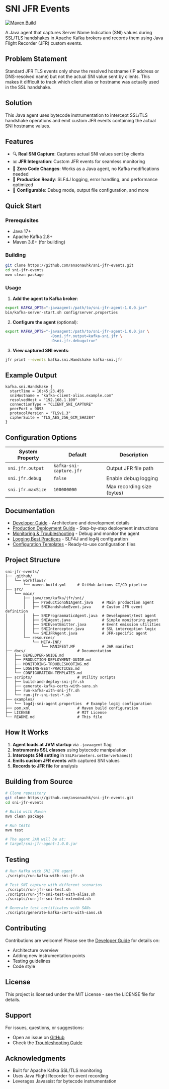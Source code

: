 # SNI JFR Events

[![Maven Build](https://github.com/ansonauhk/sni-jfr-events/actions/workflows/maven-build.yml/badge.svg)](https://github.com/ansonauhk/sni-jfr-events/actions/workflows/maven-build.yml)

A Java agent that captures Server Name Indication (SNI) values during SSL/TLS handshakes in Apache Kafka brokers and records them using Java Flight Recorder (JFR) custom events.

## Problem Statement

Standard JFR TLS events only show the resolved hostname (IP address or DNS-resolved name) but not the actual SNI value sent by clients. This makes it difficult to track which client alias or hostname was actually used in the SSL handshake.

## Solution

This Java agent uses bytecode instrumentation to intercept SSL/TLS handshake operations and emit custom JFR events containing the actual SNI hostname values.

## Features

- 🔍 **Real SNI Capture**: Captures actual SNI values sent by clients
- 📊 **JFR Integration**: Custom JFR events for seamless monitoring
- 🚀 **Zero Code Changes**: Works as a Java agent, no Kafka modifications needed
- 📝 **Production Ready**: SLF4J logging, error handling, and performance optimized
- 🔧 **Configurable**: Debug mode, output file configuration, and more

## Quick Start

### Prerequisites

- Java 17+
- Apache Kafka 2.8+
- Maven 3.6+ (for building)

### Building

```bash
git clone https://github.com/ansonauhk/sni-jfr-events.git
cd sni-jfr-events
mvn clean package
```

### Usage

1. **Add the agent to Kafka broker**:
```bash
export KAFKA_OPTS="-javaagent:/path/to/sni-jfr-agent-1.0.0.jar"
bin/kafka-server-start.sh config/server.properties
```

2. **Configure the agent** (optional):
```bash
export KAFKA_OPTS="-javaagent:/path/to/sni-jfr-agent-1.0.0.jar \
                    -Dsni.jfr.output=kafka-sni.jfr \
                    -Dsni.jfr.debug=true"
```

3. **View captured SNI events**:
```bash
jfr print --events kafka.sni.Handshake kafka-sni.jfr
```

## Example Output

```
kafka.sni.Handshake {
  startTime = 10:45:23.456
  sniHostname = "kafka-client-alias.example.com"
  resolvedHost = "192.168.1.100"
  connectionType = "CLIENT_SNI_CAPTURE"
  peerPort = 9093
  protocolVersion = "TLSv1.3"
  cipherSuite = "TLS_AES_256_GCM_SHA384"
}
```

## Configuration Options

| System Property | Default | Description |
|-----------------|---------|-------------|
| `sni.jfr.output` | `kafka-sni-capture.jfr` | Output JFR file path |
| `sni.jfr.debug` | `false` | Enable debug logging |
| `sni.jfr.maxSize` | `100000000` | Max recording size (bytes) |

## Documentation

- [Developer Guide](docs/DEVELOPER-GUIDE.md) - Architecture and development details
- [Production Deployment Guide](docs/PRODUCTION-DEPLOYMENT-GUIDE.md) - Step-by-step deployment instructions
- [Monitoring & Troubleshooting](docs/MONITORING-TROUBLESHOOTING.md) - Debug and monitor the agent
- [Logging Best Practices](docs/LOGGING-BEST-PRACTICES.md) - SLF4J and log4j configuration
- [Configuration Templates](docs/CONFIGURATION-TEMPLATES.md) - Ready-to-use configuration files

## Project Structure

```
sni-jfr-events/
├── .github/
│   └── workflows/
│       └── maven-build.yml     # GitHub Actions CI/CD pipeline
├── src/
│   └── main/
│       ├── java/com/kafka/jfr/sni/
│       │   ├── ProductionSNIAgent.java    # Main production agent
│       │   ├── SNIHandshakeEvent.java     # Custom JFR event definition
│       │   ├── SNIProgrammaticAgent.java  # Development/test agent
│       │   ├── SNIAgent.java              # Simple monitoring agent
│       │   ├── SNIEventEmitter.java       # Event emission utilities
│       │   ├── SNIInterceptor.java        # SSL interception logic
│       │   └── SNIJFRAgent.java           # JFR-specific agent
│       └── resources/
│           └── META-INF/
│               └── MANIFEST.MF            # JAR manifest
├── docs/                       # Documentation
│   ├── DEVELOPER-GUIDE.md
│   ├── PRODUCTION-DEPLOYMENT-GUIDE.md
│   ├── MONITORING-TROUBLESHOOTING.md
│   ├── LOGGING-BEST-PRACTICES.md
│   └── CONFIGURATION-TEMPLATES.md
├── scripts/                    # Utility scripts
│   ├── build-and-deploy-sni-jfr.sh
│   ├── generate-kafka-certs-with-sans.sh
│   ├── run-kafka-with-sni-jfr.sh
│   └── run-jfr-sni-test-*.sh
├── examples/
│   └── log4j-sni-agent.properties  # Example log4j configuration
├── pom.xml                     # Maven build configuration
├── LICENSE                     # MIT License
└── README.md                   # This file
```

## How It Works

1. **Agent loads at JVM startup** via `-javaagent` flag
2. **Instruments SSL classes** using bytecode manipulation
3. **Intercepts SNI setting** in `SSLParameters.setServerNames()`
4. **Emits custom JFR events** with captured SNI values
5. **Records to JFR file** for analysis

## Building from Source

```bash
# Clone repository
git clone https://github.com/ansonauhk/sni-jfr-events.git
cd sni-jfr-events

# Build with Maven
mvn clean package

# Run tests
mvn test

# The agent JAR will be at:
# target/sni-jfr-agent-1.0.0.jar
```

## Testing

```bash
# Run Kafka with SNI JFR agent
./scripts/run-kafka-with-sni-jfr.sh

# Test SNI capture with different scenarios
./scripts/run-jfr-sni-test.sh
./scripts/run-jfr-sni-test-with-alias.sh
./scripts/run-jfr-sni-test-extended.sh

# Generate test certificates with SANs
./scripts/generate-kafka-certs-with-sans.sh
```

## Contributing

Contributions are welcome! Please see the [Developer Guide](docs/DEVELOPER-GUIDE.md) for details on:
- Architecture overview
- Adding new instrumentation points
- Testing guidelines
- Code style

## License

This project is licensed under the MIT License - see the LICENSE file for details.

## Support

For issues, questions, or suggestions:
- Open an issue on [GitHub](https://github.com/ansonauhk/sni-jfr-events/issues)
- Check the [Troubleshooting Guide](docs/MONITORING-TROUBLESHOOTING.md)

## Acknowledgments

- Built for Apache Kafka SSL/TLS monitoring
- Uses Java Flight Recorder for event recording
- Leverages Javassist for bytecode instrumentation